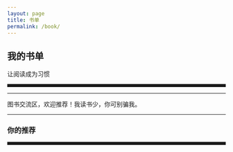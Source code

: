 ```yaml
---
layout: page
title: 书单
permalink: /book/
---
```

<style>
.book:visited {
    color: #000;
}
#back-top{
    display:none;
}
td{
padding-left: 30px;
padding-right: 25px;
padding-top:30px;
vertical-align: bottom;
text-align:left;
}
table{
    margin-left: auto;
    margin-right: auto;
    width: 100%;
}
</style>
<h2>我的书单</h2>
<span>让阅读成为习惯</span>　　

<hr style="border:solid; ">
 
 <div class="book-list">
 <script type="text/javascript" src="http://www.douban.com/service/badge/kehr/?selection=latest&amp;picsize=medium&amp;show=collection&amp;hidelogo=on&amp;hideself=on&amp;n=20&amp;cat=drama%7Cbook%7C&amp;columns=6"></script>
 </div>
 <hr>

图书交流区，欢迎推荐！我读书少，你可别骗我。

<hr>
<h3>你的推荐</h3>

<hr style="border:solid; ">
 <wb:comments url="auto" border="y" fontsize="12" width="auto" appkey="3381264472" ralateuid="2612683225" ></wb:comments>